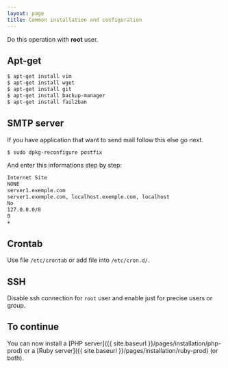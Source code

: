 ```yaml
---
layout: page
title: Common installation and configuration
---
```


Do this operation with **root** user.

## Apt-get

```bash
$ apt-get install vim
$ apt-get install wget
$ apt-get install git
$ apt-get install backup-manager
$ apt-get install fail2ban
```

## SMTP server

If you have application that want to send mail follow this else go next.  

```bash
$ sudo dpkg-reconfigure postfix
```
And enter this informations step by step:

```bash
Internet Site
NONE
server1.exemple.com
server1.exemple.com, localhost.exemple.com, localhost
No
127.0.0.0/8
0
+
```


## Crontab

Use file `/etc/crontab` or add file into `/etc/cron.d/`.


## SSH

Disable ssh connection for `root` user and enable just for precise users or group.


## To continue

You can now install a [PHP server]({{ site.baseurl }}/pages/installation/php-prod) or a [Ruby server]({{ site.baseurl }}/pages/installation/ruby-prod) (or both).